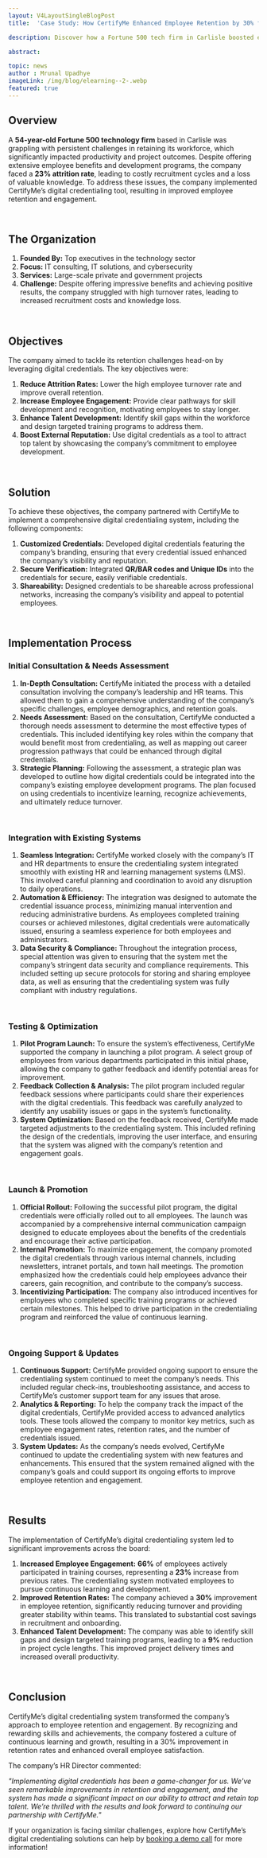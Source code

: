 ```yaml
---
layout: V4LayoutSingleBlogPost
title:  'Case Study: How CertifyMe Enhanced Employee Retention by 30% for a Carlisle Tech Company'

description: Discover how a Fortune 500 tech firm in Carlisle boosted employee retention by 30% and saw a 23% increase of employees actively engaging in training with CertifyMe's digital credentialing system.

abstract: 

topic: news
author : Mrunal Upadhye
imageLink: /img/blog/elearning--2-.webp
featured: true
---
```



## Overview
A **54-year-old Fortune 500 technology firm** based in Carlisle was grappling with persistent challenges in retaining its workforce, which significantly impacted productivity and project outcomes. Despite offering extensive employee benefits and development programs, the company faced a **23% attrition rate**, leading to costly recruitment cycles and a loss of valuable knowledge. To address these issues, the company implemented CertifyMe’s digital credentialing tool, resulting in improved employee retention and engagement.

<br>

## The Organization

1. **Founded By:** Top executives in the technology sector
2. **Focus:** IT consulting, IT solutions, and cybersecurity
3. **Services:** Large-scale private and government projects
4. **Challenge:** Despite offering impressive benefits and achieving positive results, the company struggled with high turnover rates, leading to increased recruitment costs and knowledge loss.

<br>

## Objectives
The company aimed to tackle its retention challenges head-on by leveraging digital credentials. The key objectives were:

1. **Reduce Attrition Rates:** Lower the high employee turnover rate and improve overall retention.
2. **Increase Employee Engagement:** Provide clear pathways for skill development and recognition, motivating employees to stay longer.
3. **Enhance Talent Development:** Identify skill gaps within the workforce and design targeted training programs to address them.
4. **Boost External Reputation:** Use digital credentials as a tool to attract top talent by showcasing the company’s commitment to employee development.

<br>

## Solution
To achieve these objectives, the company partnered with CertifyMe to implement a comprehensive digital credentialing system, including the following components:

1. **Customized Credentials:** Developed digital credentials featuring the company’s branding, ensuring that every credential issued enhanced the company’s visibility and reputation.
2. **Secure Verification:** Integrated **QR/BAR codes and Unique IDs** into the credentials for secure, easily verifiable credentials.
3. **Shareability:** Designed credentials to be shareable across professional networks, increasing the company’s visibility and appeal to potential employees.

<br>

## Implementation Process

### Initial Consultation & Needs Assessment
1. **In-Depth Consultation:** CertifyMe initiated the process with a detailed consultation involving the company’s leadership and HR teams. This allowed them to gain a comprehensive understanding of the company’s specific challenges, employee demographics, and retention goals.
2. **Needs Assessment:** Based on the consultation, CertifyMe conducted a thorough needs assessment to determine the most effective types of credentials. This included identifying key roles within the company that would benefit most from credentialing, as well as mapping out career progression pathways that could be enhanced through digital credentials.
3. **Strategic Planning:** Following the assessment, a strategic plan was developed to outline how digital credentials could be integrated into the company’s existing employee development programs. The plan focused on using credentials to incentivize learning, recognize achievements, and ultimately reduce turnover.
<br>

### Integration with Existing Systems
1. **Seamless Integration:** CertifyMe worked closely with the company’s IT and HR departments to ensure the credentialing system integrated smoothly with existing HR and learning management systems (LMS). This involved careful planning and coordination to avoid any disruption to daily operations.
2. **Automation & Efficiency:** The integration was designed to automate the credential issuance process, minimizing manual intervention and reducing administrative burdens. As employees completed training courses or achieved milestones, digital credentials were automatically issued, ensuring a seamless experience for both employees and administrators.
3. **Data Security & Compliance:** Throughout the integration process, special attention was given to ensuring that the system met the company’s stringent data security and compliance requirements. This included setting up secure protocols for storing and sharing employee data, as well as ensuring that the credentialing system was fully compliant with industry regulations.
<br>

### Testing & Optimization
1. **Pilot Program Launch:** To ensure the system’s effectiveness, CertifyMe supported the company in launching a pilot program. A select group of employees from various departments participated in this initial phase, allowing the company to gather feedback and identify potential areas for improvement.
2. **Feedback Collection & Analysis:** The pilot program included regular feedback sessions where participants could share their experiences with the digital credentials. This feedback was carefully analyzed to identify any usability issues or gaps in the system’s functionality.
3. **System Optimization:** Based on the feedback received, CertifyMe made targeted adjustments to the credentialing system. This included refining the design of the credentials, improving the user interface, and ensuring that the system was aligned with the company’s retention and engagement goals.
<br>

### Launch & Promotion
1. **Official Rollout:** Following the successful pilot program, the digital credentials were officially rolled out to all employees. The launch was accompanied by a comprehensive internal communication campaign designed to educate employees about the benefits of the credentials and encourage their active participation.
2. **Internal Promotion:** To maximize engagement, the company promoted the digital credentials through various internal channels, including newsletters, intranet portals, and town hall meetings. The promotion emphasized how the credentials could help employees advance their careers, gain recognition, and contribute to the company’s success.
3. **Incentivizing Participation:** The company also introduced incentives for employees who completed specific training programs or achieved certain milestones. This helped to drive participation in the credentialing program and reinforced the value of continuous learning.
<br>

### Ongoing Support & Updates
1. **Continuous Support:** CertifyMe provided ongoing support to ensure the credentialing system continued to meet the company’s needs. This included regular check-ins, troubleshooting assistance, and access to CertifyMe’s customer support team for any issues that arose.
2. **Analytics & Reporting:** To help the company track the impact of the digital credentials, CertifyMe provided access to advanced analytics tools. These tools allowed the company to monitor key metrics, such as employee engagement rates, retention rates, and the number of credentials issued.
3. **System Updates:** As the company’s needs evolved, CertifyMe continued to update the credentialing system with new features and enhancements. This ensured that the system remained aligned with the company’s goals and could support its ongoing efforts to improve employee retention and engagement.
<br>

## Results
The implementation of CertifyMe’s digital credentialing system led to significant improvements across the board:

1. **Increased Employee Engagement:** **66%** of employees actively participated in training courses, representing a **23%** increase from previous rates. The credentialing system motivated employees to pursue continuous learning and development.
2. **Improved Retention Rates:** The company achieved a **30%** improvement in employee retention, significantly reducing turnover and providing greater stability within teams. This translated to substantial cost savings in recruitment and onboarding.
3. **Enhanced Talent Development:** The company was able to identify skill gaps and design targeted training programs, leading to a **9%** reduction in project cycle lengths. This improved project delivery times and increased overall productivity.

<br>

## Conclusion
CertifyMe’s digital credentialing system transformed the company’s approach to employee retention and engagement. By recognizing and rewarding skills and achievements, the company fostered a culture of continuous learning and growth, resulting in a 30% improvement in retention rates and enhanced overall employee satisfaction.

The company’s HR Director commented:

*"Implementing digital credentials has been a game-changer for us. We've seen remarkable improvements in retention and engagement, and the system has made a significant impact on our ability to attract and retain top talent. We’re thrilled with the results and look forward to continuing our partnership with CertifyMe."*

If your organization is facing similar challenges, explore how CertifyMe’s digital credentialing solutions can help by [booking a demo call](https://info.certifyme.online/talk-with-expert) for more information!

